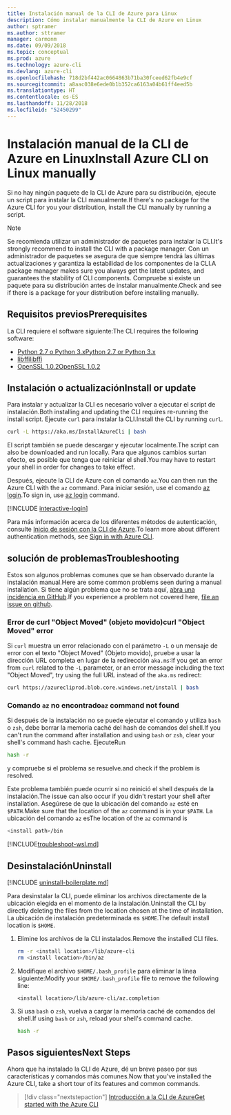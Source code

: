 ```yaml
---
title: Instalación manual de la CLI de Azure para Linux
description: Cómo instalar manualmente la CLI de Azure en Linux
author: sptramer
ms.author: sttramer
manager: carmonm
ms.date: 09/09/2018
ms.topic: conceptual
ms.prod: azure
ms.technology: azure-cli
ms.devlang: azure-cli
ms.openlocfilehash: 718d2bf442ac0664863b71ba30fceed62fb4e9cf
ms.sourcegitcommit: a8aac038e6ede0b1b352ca6163a04b61ff4eed5b
ms.translationtype: HT
ms.contentlocale: es-ES
ms.lasthandoff: 11/28/2018
ms.locfileid: "52450299"
---
```

# <a name="install-azure-cli-on-linux-manually"></a><span data-ttu-id="4b10b-103">Instalación manual de la CLI de Azure en Linux</span><span class="sxs-lookup"><span data-stu-id="4b10b-103">Install Azure CLI on Linux manually</span></span>

<span data-ttu-id="4b10b-104">Si no hay ningún paquete de la CLI de Azure para su distribución, ejecute un script para instalar la CLI manualmente.</span><span class="sxs-lookup"><span data-stu-id="4b10b-104">If there's no package for the Azure CLI for you your distribution, install the CLI manually by running a script.</span></span>

> [!NOTE]
> <span data-ttu-id="4b10b-105">Se recomienda utilizar un administrador de paquetes para instalar la CLI.</span><span class="sxs-lookup"><span data-stu-id="4b10b-105">It's strongly recommend to install the CLI with a package manager.</span></span> <span data-ttu-id="4b10b-106">Con un administrador de paquetes se asegura de que siempre tendrá las últimas actualizaciones y garantiza la estabilidad de los componentes de la CLI.</span><span class="sxs-lookup"><span data-stu-id="4b10b-106">A package manager makes sure you always get the latest updates, and guarantees the stability of CLI components.</span></span> <span data-ttu-id="4b10b-107">Compruebe si existe un paquete para su distribución antes de instalar manualmente.</span><span class="sxs-lookup"><span data-stu-id="4b10b-107">Check and see if there is a package for your distribution before installing manually.</span></span>

## <a name="prerequisites"></a><span data-ttu-id="4b10b-108">Requisitos previos</span><span class="sxs-lookup"><span data-stu-id="4b10b-108">Prerequisites</span></span>

<span data-ttu-id="4b10b-109">La CLI requiere el software siguiente:</span><span class="sxs-lookup"><span data-stu-id="4b10b-109">The CLI requires the following software:</span></span>

* [<span data-ttu-id="4b10b-110">Python 2.7 o Python 3.x</span><span class="sxs-lookup"><span data-stu-id="4b10b-110">Python 2.7 or Python 3.x</span></span>](https://www.python.org/downloads/)
* [<span data-ttu-id="4b10b-111">libffi</span><span class="sxs-lookup"><span data-stu-id="4b10b-111">libffi</span></span>](https://sourceware.org/libffi/)
* [<span data-ttu-id="4b10b-112">OpenSSL 1.0.2</span><span class="sxs-lookup"><span data-stu-id="4b10b-112">OpenSSL 1.0.2</span></span>](https://www.openssl.org/source/)

## <a name="install-or-update"></a><span data-ttu-id="4b10b-113">Instalación o actualización</span><span class="sxs-lookup"><span data-stu-id="4b10b-113">Install or update</span></span>

<span data-ttu-id="4b10b-114">Para instalar y actualizar la CLI es necesario volver a ejecutar el script de instalación.</span><span class="sxs-lookup"><span data-stu-id="4b10b-114">Both installing and updating the CLI requires re-running the install script.</span></span> <span data-ttu-id="4b10b-115">Ejecute `curl` para instalar la CLI.</span><span class="sxs-lookup"><span data-stu-id="4b10b-115">Install the CLI by running `curl`.</span></span>

```bash
curl -L https://aka.ms/InstallAzureCli | bash
```

<span data-ttu-id="4b10b-116">El script también se puede descargar y ejecutar localmente.</span><span class="sxs-lookup"><span data-stu-id="4b10b-116">The script can also be downloaded and run locally.</span></span> <span data-ttu-id="4b10b-117">Para que algunos cambios surtan efecto, es posible que tenga que reiniciar el shell.</span><span class="sxs-lookup"><span data-stu-id="4b10b-117">You may have to restart your shell in order for changes to take effect.</span></span>

<span data-ttu-id="4b10b-118">Después, ejecute la CLI de Azure con el comando `az`.</span><span class="sxs-lookup"><span data-stu-id="4b10b-118">You can then run the Azure CLI with the `az` command.</span></span> <span data-ttu-id="4b10b-119">Para iniciar sesión, use el comando [az login](/cli/azure/reference-index#az-login).</span><span class="sxs-lookup"><span data-stu-id="4b10b-119">To sign in, use [az login](/cli/azure/reference-index#az-login) command.</span></span>

[!INCLUDE [interactive-login](includes/interactive-login.md)]

<span data-ttu-id="4b10b-120">Para más información acerca de los diferentes métodos de autenticación, consulte [Inicio de sesión con la CLI de Azure](authenticate-azure-cli.md).</span><span class="sxs-lookup"><span data-stu-id="4b10b-120">To learn more about different authentication methods, see [Sign in with Azure CLI](authenticate-azure-cli.md).</span></span>

## <a name="troubleshooting"></a><span data-ttu-id="4b10b-121">solución de problemas</span><span class="sxs-lookup"><span data-stu-id="4b10b-121">Troubleshooting</span></span>

<span data-ttu-id="4b10b-122">Estos son algunos problemas comunes que se han observado durante la instalación manual.</span><span class="sxs-lookup"><span data-stu-id="4b10b-122">Here are some common problems seen during a manual installation.</span></span> <span data-ttu-id="4b10b-123">Si tiene algún problema que no se trata aquí, [abra una incidencia en GitHub](https://github.com/Azure/azure-cli/issues).</span><span class="sxs-lookup"><span data-stu-id="4b10b-123">If you experience a problem not covered here, [file an issue on github](https://github.com/Azure/azure-cli/issues).</span></span>

### <a name="curl-object-moved-error"></a><span data-ttu-id="4b10b-124">Error de curl "Object Moved" (objeto movido)</span><span class="sxs-lookup"><span data-stu-id="4b10b-124">curl "Object Moved" error</span></span>

<span data-ttu-id="4b10b-125">Si `curl` muestra un error relacionado con el parámetro `-L` o un mensaje de error con el texto "Object Moved" (Objeto movido), pruebe a usar la dirección URL completa en lugar de la redirección `aka.ms`:</span><span class="sxs-lookup"><span data-stu-id="4b10b-125">If you get an error from `curl` related to the `-L` parameter, or an error message including the text "Object Moved", try using the full URL instead of the `aka.ms` redirect:</span></span>

```bash
curl https://azurecliprod.blob.core.windows.net/install | bash
```

### <a name="az-command-not-found"></a><span data-ttu-id="4b10b-126">Comando `az` no encontrado</span><span class="sxs-lookup"><span data-stu-id="4b10b-126">`az` command not found</span></span>

<span data-ttu-id="4b10b-127">Si después de la instalación no se puede ejecutar el comando y utiliza `bash` o `zsh`, debe borrar la memoria caché del hash de comandos del shell.</span><span class="sxs-lookup"><span data-stu-id="4b10b-127">If you can't run the command after installation and using `bash` or `zsh`, clear your shell's command hash cache.</span></span> <span data-ttu-id="4b10b-128">Ejecute</span><span class="sxs-lookup"><span data-stu-id="4b10b-128">Run</span></span>

```bash
hash -r
```

<span data-ttu-id="4b10b-129">y compruebe si el problema se resuelve.</span><span class="sxs-lookup"><span data-stu-id="4b10b-129">and check if the problem is resolved.</span></span>

<span data-ttu-id="4b10b-130">Este problema también puede ocurrir si no reinició el shell después de la instalación.</span><span class="sxs-lookup"><span data-stu-id="4b10b-130">The issue can also occur if you didn't restart your shell after installation.</span></span> <span data-ttu-id="4b10b-131">Asegúrese de que la ubicación del comando `az` esté en `$PATH`.</span><span class="sxs-lookup"><span data-stu-id="4b10b-131">Make sure that the location of the `az` command is in your `$PATH`.</span></span> <span data-ttu-id="4b10b-132">La ubicación del comando `az` es</span><span class="sxs-lookup"><span data-stu-id="4b10b-132">The location of the `az` command is</span></span>

```bash
<install path>/bin
```

[!INCLUDE[troubleshoot-wsl.md](includes/troubleshoot-wsl.md)]

## <a name="uninstall"></a><span data-ttu-id="4b10b-133">Desinstalación</span><span class="sxs-lookup"><span data-stu-id="4b10b-133">Uninstall</span></span>

[!INCLUDE [uninstall-boilerplate.md](includes/uninstall-boilerplate.md)]

<span data-ttu-id="4b10b-134">Para desinstalar la CLI, puede eliminar los archivos directamente de la ubicación elegida en el momento de la instalación.</span><span class="sxs-lookup"><span data-stu-id="4b10b-134">Uninstall the CLI by directly deleting the files from the location chosen at the time of installation.</span></span> <span data-ttu-id="4b10b-135">La ubicación de instalación predeterminada es `$HOME`.</span><span class="sxs-lookup"><span data-stu-id="4b10b-135">The default install location is `$HOME`.</span></span>

1. <span data-ttu-id="4b10b-136">Elimine los archivos de la CLI instalados.</span><span class="sxs-lookup"><span data-stu-id="4b10b-136">Remove the installed CLI files.</span></span>

   ```bash
   rm -r <install location>/lib/azure-cli
   rm <install location>/bin/az
   ```

2. <span data-ttu-id="4b10b-137">Modifique el archivo `$HOME/.bash_profile` para eliminar la línea siguiente:</span><span class="sxs-lookup"><span data-stu-id="4b10b-137">Modify your `$HOME/.bash_profile` file to remove the following line:</span></span>

   ```text
   <install location>/lib/azure-cli/az.completion
   ```

3. <span data-ttu-id="4b10b-138">Si usa `bash` o `zsh`, vuelva a cargar la memoria caché de comandos del shell.</span><span class="sxs-lookup"><span data-stu-id="4b10b-138">If using `bash` or `zsh`, reload your shell's command cache.</span></span>

   ```bash
   hash -r
   ```

## <a name="next-steps"></a><span data-ttu-id="4b10b-139">Pasos siguientes</span><span class="sxs-lookup"><span data-stu-id="4b10b-139">Next Steps</span></span>

<span data-ttu-id="4b10b-140">Ahora que ha instalado la CLI de Azure, dé un breve paseo por sus características y comandos más comunes.</span><span class="sxs-lookup"><span data-stu-id="4b10b-140">Now that you've installed the Azure CLI, take a short tour of its features and common commands.</span></span>

> [!div class="nextstepaction"]
> [<span data-ttu-id="4b10b-141">Introducción a la CLI de Azure</span><span class="sxs-lookup"><span data-stu-id="4b10b-141">Get started with the Azure CLI</span></span>](get-started-with-azure-cli.md)
